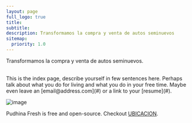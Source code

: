 ```yaml
---
layout: page
full_logo: true
title: 
subtitle: 
description: Transformamos la compra y venta de autos seminuevos
sitemap:
  priority: 1.0
---
```

<p class="describe-text">Transformamos la compra y venta de autos seminuevos.</p>
<br>
This is the index page, describe yourself in few sentences here. Perhaps talk about what you do for living and what you do in your free time. Maybe even leave an [email@address.com](#) or a link to your [resume](#).

![image](https://user-images.githubusercontent.com/126732334/228942203-3935d674-4980-4e86-a0dd-98664c175c01.png)

Pudhina Fresh is free and open-source. Checkout [UBICACION](https://www.google.com.mx/maps/place/AUTOANGAR+TEPEPAN/@19.2817821,-99.2028503,13z/data=!4m9!1m2!2m1!1sventa+de+automoviles+cdmx!3m5!1s0x85ce010519d28bc9:0x455e0c3dcfc01f88!8m2!3d19.2817821!4d-99.1369323!16s%2Fg%2F11fmsg8fcv).

<br>
<br>
<br>
<br>
<br>
<br>
<br>
